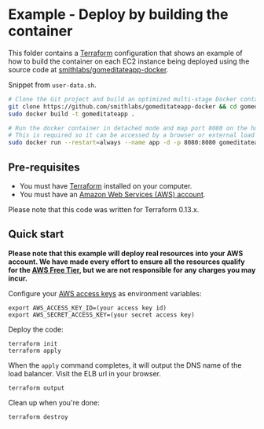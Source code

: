 # Example - Deploy by building the container

This folder contains a [Terraform](https://www.terraform.io/) configuration that shows an example of how to
build the container on each EC2 instance being deployed using the source code at [smithlabs/gomeditateapp-docker](https://github.com/smithlabs/gomeditateapp-docker).


Snippet from ``user-data.sh``.
``` bash
# Clone the Git project and build an optimized multi-stage Docker container from source
git clone https://github.com/smithlabs/gomeditateapp-docker && cd gomeditateapp
sudo docker build -t gomeditateapp .

# Run the docker container in detached mode and map port 8080 on the host to 8080 in the container
# This is required so it can be accessed by a browser or external load balancer/reverse proxy
sudo docker run --restart=always --name app -d -p 8080:8080 gomeditateapp
```

## Pre-requisites

- You must have [Terraform](https://www.terraform.io/) installed on your computer.
- You must have an [Amazon Web Services (AWS) account](http://aws.amazon.com/).

Please note that this code was written for Terraform 0.13.x.

## Quick start

**Please note that this example will deploy real resources into your AWS account. We have made every effort to ensure
all the resources qualify for the [AWS Free Tier](https://aws.amazon.com/free/), but we are not responsible for any
charges you may incur.**

Configure your [AWS access
keys](http://docs.aws.amazon.com/general/latest/gr/aws-sec-cred-types.html#access-keys-and-secret-access-keys) as
environment variables:

```
export AWS_ACCESS_KEY_ID=(your access key id)
export AWS_SECRET_ACCESS_KEY=(your secret access key)
```

Deploy the code:

```
terraform init
terraform apply
```

When the `apply` command completes, it will output the DNS name of the load balancer. Visit the ELB url in your browser.

```
terraform output
```

Clean up when you're done:

```
terraform destroy
```
